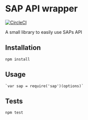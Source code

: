 SAP API wrapper
=========
[![CircleCI](https://circleci.com/gh/DarylRodrigo/sap/tree/master.svg?style=svg)](https://circleci.com/gh/DarylRodrigo/sap/tree/master)

A small library to easily use SAPs API

## Installation

  `npm install `

## Usage

    `var sap = require('sap')(options)`

## Tests

  `npm test`

